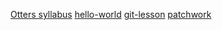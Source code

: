 [Otters syllabus](https://github.com/green-fox-academy/otters-syllabus) 
[hello-world](https://github.com/kskulikova/hello-world) 
[git-lesson](https://github.com/kskulikova/git-lesson-repository) 
[patchwork](https://github.com/kskulikova/patchwork)
